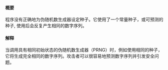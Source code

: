 #### 概要
程序没有正确地为伪随机数生成器设定种子。它使用了一个常量种子，或可预测的种子, 使用后会反复产生相同的数字序列。

#### 解释
当调用具有相同初始状态的伪随机数生成器（PRNG）时，例如使用相同的种子，它将生成完全相同的数字序列。攻击者可以很容易地预测数字序列并引发安全问题。


